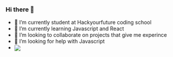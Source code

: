 ### Hi there 👋




 - 🔭 I’m currently student at Hackyourfuture coding school
 - 🌱 I’m currently learning Javascript and React
 - 👯 I’m looking to collaborate on projects that give me experince 
 - 🤔 I’m looking for help with Javascript
 -  <img align="center" src="https://github-readme-stats.vercel.app/api/top-langs/?username=osamaalpha&hide=java,html&title_color=ffffff&text_color=c9cacc&icon_color=2bbc8a&bg_color=1d1f21" />

